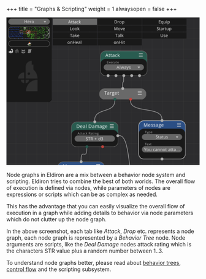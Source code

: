 +++
title = "Graphs & Scripting"
weight = 1
alwaysopen = false
+++

![Graphs and Scripts](./graphs_scripts.png)

Node graphs in Eldiron are a mix between a behavior node system and scripting. Eldiron tries to combine the best of both worlds. The overall flow of execution is defined via nodes, while parameters of nodes are expressions or scripts which can be as complex as needed.

This has the advantage that you can easily visualize the overall flow of execution in a graph while adding details to behavior via node parameters which do not clutter up the node graph.

In the above screenshot, each tab like *Attack*, *Drop* etc. represents a node graph, each node graph is represented by a *Behavior Tree* node. Node arguments are scripts, like the *Deal Damage* nodes attack rating which is the characters STR value plus a random  number between 1..3.

To understand node graphs better, please read about [behavior trees](./behavior_trees/), [control flow](./control_flow/) and the scripting subsystem.

